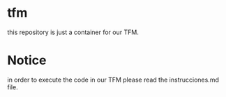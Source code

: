 # tfm

this repository is just a container for our TFM.

# Notice 
in order to execute the code in our TFM please read the instrucciones.md file.
